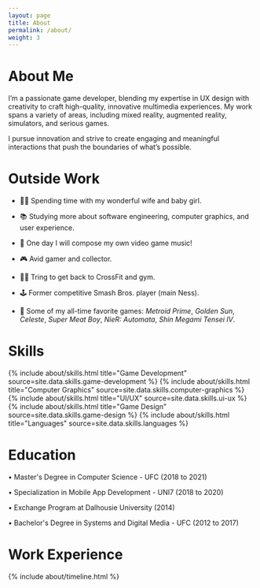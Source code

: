 ```yaml
---
layout: page
title: About
permalink: /about/
weight: 3
---
```


# About Me

I’m a passionate game developer, blending my expertise in UX design with creativity to craft high-quality, innovative multimedia experiences. My work spans a variety of areas, including mixed reality, augmented reality, simulators, and serious games. 

I pursue innovation and strive to create engaging and meaningful interactions that push the boundaries of what’s possible.

# Outside Work

* 👶🏻 Spending time with my wonderful wife and baby girl.

* 📚 Studying more about software engineering, computer graphics, and user experience.

* 🎵 One day I will compose my own video game music!

* 🎮 Avid gamer and collector.

* 🏋️‍♂️ Tring to get back to CrossFit and gym.

* 🕹️ Former competitive Smash Bros. player (main Ness).

* 👾 Some of my all-time favorite games: *Metroid Prime*, *Golden Sun*, *Celeste*, *Super Meat Boy*, *NieR: Automata*, *Shin Megami Tensei IV*.

# Skills

<div class="row">
    {% include about/skills.html title="Game Development" source=site.data.skills.game-development %}
    {% include about/skills.html title="Computer Graphics" source=site.data.skills.computer-graphics %}
    {% include about/skills.html title="UI/UX" source=site.data.skills.ui-ux %}
</div>

<div class="row">
    {% include about/skills.html title="Game Design" source=site.data.skills.game-design %}
    {% include about/skills.html title="Languages" source=site.data.skills.languages %}
</div>

# Education

• Master's Degree in Computer Science - UFC (2018 to 2021)

• Specialization in Mobile App Development - UNI7 (2018 to 2020)

• Exchange Program at Dalhousie University (2014)

• Bachelor's Degree in Systems and Digital Media - UFC (2012 to 2017)

# Work Experience

<div class="row">
{% include about/timeline.html %}
</div>

